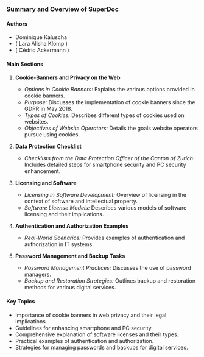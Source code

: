 ### Summary and Overview of SuperDoc

#### Authors
- Dominique Kaluscha
- ( Lara Alisha Klomp )
- ( Cédric Ackermann )

#### Main Sections

1. **Cookie-Banners and Privacy on the Web**
   - *Options in Cookie Banners:* Explains the various options provided in cookie banners.
   - *Purpose:* Discusses the implementation of cookie banners since the GDPR in May 2018.
   - *Types of Cookies:* Describes different types of cookies used on websites.
   - *Objectives of Website Operators:* Details the goals website operators pursue using cookies.

2. **Data Protection Checklist**
   - *Checklists from the Data Protection Officer of the Canton of Zurich:* Includes detailed steps for smartphone security and PC security enhancement.

3. **Licensing and Software**
   - *Licensing in Software Development:* Overview of licensing in the context of software and intellectual property.
   - *Software License Models:* Describes various models of software licensing and their implications.

4. **Authentication and Authorization Examples**
   - *Real-World Scenarios:* Provides examples of authentication and authorization in IT systems.

5. **Password Management and Backup Tasks**
   - *Password Management Practices:* Discusses the use of password managers.
   - *Backup and Restoration Strategies:* Outlines backup and restoration methods for various digital services.

#### Key Topics
- Importance of cookie banners in web privacy and their legal implications.
- Guidelines for enhancing smartphone and PC security.
- Comprehensive explanation of software licenses and their types.
- Practical examples of authentication and authorization.
- Strategies for managing passwords and backups for digital services.
